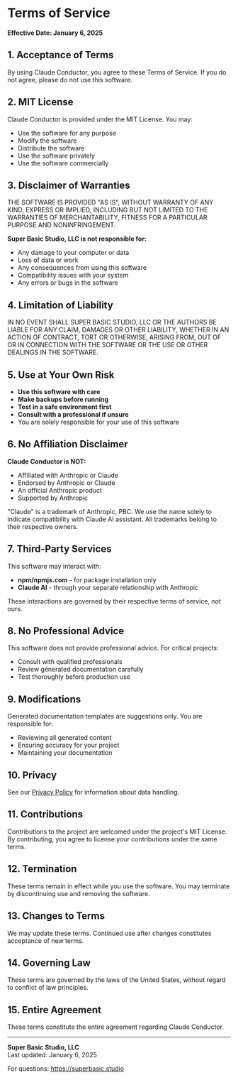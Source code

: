 # Terms of Service

**Effective Date: January 6, 2025**

## 1. Acceptance of Terms

By using Claude Conductor, you agree to these Terms of Service. If you do not agree, please do not use this software.

## 2. MIT License

Claude Conductor is provided under the MIT License. You may:
- Use the software for any purpose
- Modify the software
- Distribute the software
- Use the software privately
- Use the software commercially

## 3. Disclaimer of Warranties

THE SOFTWARE IS PROVIDED "AS IS", WITHOUT WARRANTY OF ANY KIND, EXPRESS OR IMPLIED, INCLUDING BUT NOT LIMITED TO THE WARRANTIES OF MERCHANTABILITY, FITNESS FOR A PARTICULAR PURPOSE AND NONINFRINGEMENT.

**Super Basic Studio, LLC is not responsible for:**
- Any damage to your computer or data
- Loss of data or work
- Any consequences from using this software
- Compatibility issues with your system
- Any errors or bugs in the software

## 4. Limitation of Liability

IN NO EVENT SHALL SUPER BASIC STUDIO, LLC OR THE AUTHORS BE LIABLE FOR ANY CLAIM, DAMAGES OR OTHER LIABILITY, WHETHER IN AN ACTION OF CONTRACT, TORT OR OTHERWISE, ARISING FROM, OUT OF OR IN CONNECTION WITH THE SOFTWARE OR THE USE OR OTHER DEALINGS IN THE SOFTWARE.

## 5. Use at Your Own Risk

- **Use this software with care**
- **Make backups before running**
- **Test in a safe environment first**
- **Consult with a professional if unsure**
- You are solely responsible for your use of this software

## 6. No Affiliation Disclaimer

**Claude Conductor is NOT:**
- Affiliated with Anthropic or Claude
- Endorsed by Anthropic or Claude
- An official Anthropic product
- Supported by Anthropic

"Claude" is a trademark of Anthropic, PBC. We use the name solely to indicate compatibility with Claude AI assistant. All trademarks belong to their respective owners.

## 7. Third-Party Services

This software may interact with:
- **npm/npmjs.com** - for package installation only
- **Claude AI** - through your separate relationship with Anthropic

These interactions are governed by their respective terms of service, not ours.

## 8. No Professional Advice

This software does not provide professional advice. For critical projects:
- Consult with qualified professionals
- Review generated documentation carefully
- Test thoroughly before production use

## 9. Modifications

Generated documentation templates are suggestions only. You are responsible for:
- Reviewing all generated content
- Ensuring accuracy for your project
- Maintaining your documentation

## 10. Privacy

See our [Privacy Policy](./PRIVACY.md) for information about data handling.

## 11. Contributions

Contributions to the project are welcomed under the project's MIT License. By contributing, you agree to license your contributions under the same terms.

## 12. Termination

These terms remain in effect while you use the software. You may terminate by discontinuing use and removing the software.

## 13. Changes to Terms

We may update these terms. Continued use after changes constitutes acceptance of new terms.

## 14. Governing Law

These terms are governed by the laws of the United States, without regard to conflict of law principles.

## 15. Entire Agreement

These terms constitute the entire agreement regarding Claude Conductor.

---

**Super Basic Studio, LLC**  
Last updated: January 6, 2025

For questions: https://superbasic.studio